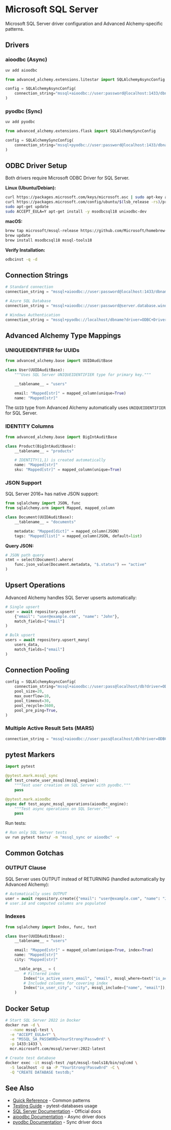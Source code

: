 # Microsoft SQL Server

Microsoft SQL Server driver configuration and Advanced Alchemy-specific patterns.

## Drivers

### aioodbc (Async)

```bash
uv add aioodbc
```

```python
from advanced_alchemy.extensions.litestar import SQLAlchemyAsyncConfig

config = SQLAlchemyAsyncConfig(
    connection_string="mssql+aioodbc://user:password@localhost:1433/dbname?driver=ODBC+Driver+18+for+SQL+Server&TrustServerCertificate=yes"
)
```

### pyodbc (Sync)

```bash
uv add pyodbc
```

```python
from advanced_alchemy.extensions.flask import SQLAlchemySyncConfig

config = SQLAlchemySyncConfig(
    connection_string="mssql+pyodbc://user:password@localhost:1433/dbname?driver=ODBC+Driver+18+for+SQL+Server&TrustServerCertificate=yes"
)
```

## ODBC Driver Setup

Both drivers require Microsoft ODBC Driver for SQL Server.

**Linux (Ubuntu/Debian):**

```bash
curl https://packages.microsoft.com/keys/microsoft.asc | sudo apt-key add -
curl https://packages.microsoft.com/config/ubuntu/$(lsb_release -rs)/prod.list | sudo tee /etc/apt/sources.list.d/mssql-release.list
sudo apt-get update
sudo ACCEPT_EULA=Y apt-get install -y msodbcsql18 unixodbc-dev
```

**macOS:**

```bash
brew tap microsoft/mssql-release https://github.com/Microsoft/homebrew-mssql-release
brew update
brew install msodbcsql18 mssql-tools18
```

**Verify Installation:**

```bash
odbcinst -q -d
```

## Connection Strings

```python
# Standard connection
connection_string = "mssql+aioodbc://user:password@localhost:1433/dbname?driver=ODBC+Driver+18+for+SQL+Server&TrustServerCertificate=yes"

# Azure SQL Database
connection_string = "mssql+aioodbc://user:password@server.database.windows.net:1433/dbname?driver=ODBC+Driver+18+for+SQL+Server&Encrypt=yes"

# Windows Authentication
connection_string = "mssql+pyodbc://localhost/dbname?driver=ODBC+Driver+18+for+SQL+Server&trusted_connection=yes&TrustServerCertificate=yes"
```

## Advanced Alchemy Type Mappings

### UNIQUEIDENTIFIER for UUIDs

```python
from advanced_alchemy.base import UUIDAuditBase

class User(UUIDAuditBase):
    """Uses SQL Server UNIQUEIDENTIFIER type for primary key."""

    __tablename__ = "users"

    email: "Mapped[str]" = mapped_column(unique=True)
    name: "Mapped[str]"
```

The `GUID` type from Advanced Alchemy automatically uses `UNIQUEIDENTIFIER` for SQL Server.

### IDENTITY Columns

```python
from advanced_alchemy.base import BigIntAuditBase

class Product(BigIntAuditBase):
    __tablename__ = "products"

    # IDENTITY(1,1) is created automatically
    name: "Mapped[str]"
    sku: "Mapped[str]" = mapped_column(unique=True)
```

### JSON Support

SQL Server 2016+ has native JSON support:

```python
from sqlalchemy import JSON, func
from sqlalchemy.orm import Mapped, mapped_column

class Document(UUIDAuditBase):
    __tablename__ = "documents"

    metadata: "Mapped[dict]" = mapped_column(JSON)
    tags: "Mapped[list]" = mapped_column(JSON, default=list)
```

**Query JSON:**

```python
# JSON path query
stmt = select(Document).where(
    func.json_value(Document.metadata, "$.status") == "active"
)
```

## Upsert Operations

Advanced Alchemy handles SQL Server upserts automatically:

```python
# Single upsert
user = await repository.upsert(
    {"email": "user@example.com", "name": "John"},
    match_fields=["email"]
)

# Bulk upsert
users = await repository.upsert_many(
    users_data,
    match_fields=["email"]
)
```

## Connection Pooling

```python
config = SQLAlchemyAsyncConfig(
    connection_string="mssql+aioodbc://user:pass@localhost/db?driver=ODBC+Driver+18+for+SQL+Server",
    pool_size=20,
    max_overflow=10,
    pool_timeout=30,
    pool_recycle=3600,
    pool_pre_ping=True,
)
```

### Multiple Active Result Sets (MARS)

```python
connection_string = "mssql+aioodbc://user:pass@localhost/db?driver=ODBC+Driver+18+for+SQL+Server&MultipleActiveResultSets=yes"
```

## pytest Markers

```python
import pytest

@pytest.mark.mssql_sync
def test_create_user_mssql(mssql_engine):
    """Test user creation on SQL Server with pyodbc."""
    pass

@pytest.mark.aioodbc
async def test_async_mssql_operations(aioodbc_engine):
    """Test async operations on SQL Server."""
    pass
```

Run tests:

```bash
# Run only SQL Server tests
uv run pytest tests/ -m "mssql_sync or aioodbc" -v
```

## Common Gotchas

### OUTPUT Clause

SQL Server uses OUTPUT instead of RETURNING (handled automatically by Advanced Alchemy):

```python
# Automatically uses OUTPUT
user = await repository.create({"email": "user@example.com", "name": "John"})
# user.id and computed columns are populated
```

### Indexes

```python
from sqlalchemy import Index, func, text

class User(UUIDAuditBase):
    __tablename__ = "users"

    email: "Mapped[str]" = mapped_column(unique=True, index=True)
    name: "Mapped[str]"
    city: "Mapped[str]"

    __table_args__ = (
        # Filtered index
        Index("ix_active_users_email", "email", mssql_where=text("is_active = 1")),
        # Included columns for covering index
        Index("ix_user_city", "city", mssql_include=["name", "email"]),
    )
```

## Docker Setup

```bash
# Start SQL Server 2022 in Docker
docker run -d \
  --name mssql-test \
  -e "ACCEPT_EULA=Y" \
  -e "MSSQL_SA_PASSWORD=YourStrong!Passw0rd" \
  -p 1433:1433 \
  mcr.microsoft.com/mssql/server:2022-latest

# Create test database
docker exec -it mssql-test /opt/mssql-tools18/bin/sqlcmd \
  -S localhost -U sa -P "YourStrong!Passw0rd" -C \
  -Q "CREATE DATABASE testdb;"
```

## See Also

- [Quick Reference](../quick-reference/quick-reference.md) - Common patterns
- [Testing Guide](../testing/integration.md) - pytest-databases usage
- [SQL Server Documentation](https://docs.microsoft.com/en-us/sql/sql-server/) - Official docs
- [aioodbc Documentation](https://aioodbc.readthedocs.io/) - Async driver docs
- [pyodbc Documentation](https://github.com/mkleehammer/pyodbc/wiki) - Sync driver docs
